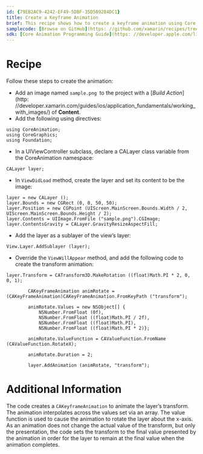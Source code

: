 ```yaml
---
id: {79EB2AC9-4242-EF49-5DBF-35D5B9284DC1}  
title: Create a Keyframe Animation  
brief: This recipe shows how to create a keyframe animation using Core Animation.  
samplecode: [Browse on GitHub](https: //github.com/xamarin/recipes/tree/master/ios/animation/coreanimation/create_a_keyframe_animation)  
sdk: [Core Animation Programming Guide](https: //developer.apple.com/library/ios/#documentation/Cocoa/Conceptual/CoreAnimation_guide/Introduction/Introduction.html)  
---
```


<a name="Recipe" class="injected"></a>


# Recipe

Follow these steps to create the animation: 


-  Add an image named `sample.png `to the project with a [*Build Action*](http: //developer.xamarin.com/guides/ios/application_fundamentals/working_with_images/) of **Content**.
-  Add the following using directives: 

```
using CoreAnimation;
using CoreGraphics;
using Foundation;
```

-  In a UIViewController subclass, declare a CALayer class variable from the CoreAnimation namespace: 


```
CALayer layer;
```

-  In `ViewDidLoad` method, create the layer and set its content to be the image: 


```
layer = new CALayer ();
layer.Bounds = new CGRect (0, 0, 50, 50);
layer.Position = new CGPoint (UIScreen.MainScreen.Bounds.Width / 2,     UIScreen.MainScreen.Bounds.Height / 2);
layer.Contents = UIImage.FromFile ("sample.png").CGImage;
layer.ContentsGravity = CALayer.GravityResizeAspectFill;
```

-  Add the layer as a sublayer of the view’s layer: 


```
View.Layer.AddSublayer (layer);
```

-  Override the `ViewWillAppear` method, and add the following code to create the transform animation: 


```
layer.Transform = CATransform3D.MakeRotation ((float)Math.PI * 2, 0, 0, 1);

		CAKeyFrameAnimation animRotate = (CAKeyFrameAnimation)CAKeyFrameAnimation.FromKeyPath ("transform");

		animRotate.Values = new NSObject[] {
			NSNumber.FromFloat (0f),
			NSNumber.FromFloat ((float)Math.PI / 2f),
			NSNumber.FromFloat ((float)Math.PI),
			NSNumber.FromFloat ((float)Math.PI * 2)};

		animRotate.ValueFunction = CAValueFunction.FromName (CAValueFunction.RotateX);

		animRotate.Duration = 2;

		layer.AddAnimation (animRotate, "transform");
```

 <a name="Additional_Information" class="injected"></a>


# Additional Information

The code creates a `CAKeyframeAnimation` to animate the layer’s transform.
The animation interpolates across the values set via an array. The value
function is used to cause the animation to rotate the layer about the x-axis. As
an animation does not change the actual value of the transform, but only the
presentation, the code sets the transform to the final value presented by the
animation in order for the layer to remain at the final value when the animation
completes.